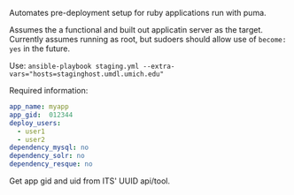 Automates pre-deployment setup for ruby applications run with puma.

Assumes the a functional and built out applicatin server as the target.
Currently assumes running as root, but sudoers should allow use of `become: yes` in the future.

Use:
`ansible-playbook staging.yml --extra-vars="hosts=staginghost.umdl.umich.edu"`

Required information:

```yaml
app_name: myapp
app_gid:  012344
deploy_users:
  - user1
  - user2
dependency_mysql: no
dependency_solr: no
dependency_resque: no
```

Get app gid and uid from ITS' UUID api/tool.


